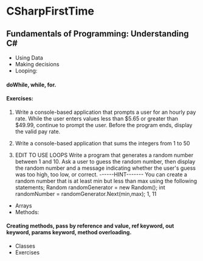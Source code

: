 # CSharpFirstTime
## Fundamentals of Programming: Understanding C# 
- Using Data
- Making decisions
- Looping: 
#### doWhile, while, for.
#### Exercises:
1. Write a console-based application that prompts a user for an hourly pay rate. While the user enters values less than $5.65 or greater than $49.99, continue to prompt the user. Before the program ends, display the valid pay rate.

2. Write a console-based application that sums the integers from 1 to 50

3. EDIT TO USE LOOPS
         Write a program that generates a random number between 1 and 10. Ask a user to guess the random number, then display the random number and a message indicating whether the user's guess was too high, too low, or correct.
         ------HINT-------
         You can create a random number that is at least min but less than max using the following statements;
         Random randomGenerator = new Random();
         int randomNumber = randomGenerator.Next(min,max);  1, 11
         
- Arrays
- Methods: 
#### Creating methods, pass by reference and value, ref keyword, out keyword, params keyword, method overloading.

- Classes
- Exercises

